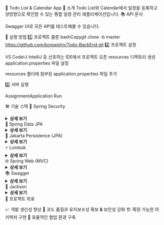 📅 Todo List & Calendar App
💫 소개
Todo List와 Calendar에서 일정을 등록하고 양방향으로 확인할 수 있는 통합 일정 관리 애플리케이션입니다.
📚 API 문서

Swagger UI로 모든 API를 테스트해볼 수 있습니다.

🚀 실행 방법
1️⃣ 프로젝트 클론
bashCopygit clone -b master https://github.com/koreajohn/Todo-BackEnd.git
2️⃣ 프로젝트 설정

VS Code나 IntelliJ 등 선호하는 IDE에서 프로젝트 오픈
resources 디렉토리 생성
application.properties 파일 설정

resources 폴더에 첨부된 application.properties 파일 추가



3️⃣ 서버 실행

AssignmentApplication Run

🛠️ 기술 스택
🔐 Spring Security
<details>
<summary><b>상세 보기</b></summary>
기능

✨ 인증/인가 처리
🔒 JWT 기반 보안
🌐 CORS 관리
⚡ 보안 필터 체인 구성

사용 이유

표준화된 보안 프레임워크 적용
Stateless 서버 아키텍처 구현
안전한 프론트엔드 통신
보안 취약점 최소화

</details>
💾 Spring Data JPA
<details>
<summary><b>상세 보기</b></summary>
기능

🔄 CRUD 자동화
📝 커스텀 쿼리
🔗 엔티티 매핑
💫 트랜잭션 관리

사용 이유

생산성 향상
직관적인 쿼리 생성
데이터베이스 독립성
타입 안전성 보장

</details>
🎯 Jakarta Persistence (JPA)
<details>
<summary><b>상세 보기</b></summary>
기능

🔄 ORM 구현
📊 엔티티 관리
💾 트랜잭션 처리
🔌 DB 연동

사용 이유

객체지향적 DB 처리
높은 생산성과 유지보수성
자동화된 스키마 관리
멀티 DB 플랫폼 지원

</details>
⚡ Lombok
<details>
<summary><b>상세 보기</b></summary>
기능

📝 로깅 기능
🏗️ 생성자 자동화
🔄 Getter/Setter 생성
🎨 빌더 패턴 지원

사용 이유

코드 간소화
가독성 향상
생산성 증대
일관된 코드 관리

</details>
🌐 Spring Web (MVC)
<details>
<summary><b>상세 보기</b></summary>
기능

🔗 REST API 구현
📡 HTTP 처리
🛣️ 라우팅
🏗️ 웹 계층 구성

사용 이유

RESTful 아키텍처 구현
효율적인 프론트엔드 통신
체계적인 요청/응답 처리
확장 가능한 구조

</details>
📚 Swagger
<details>
<summary><b>상세 보기</b></summary>
기능

📝 API 문서화
🧪 테스트 인터페이스
📋 API 스펙 정의

사용 이유

자동화된 문서 관리
통합 테스트 환경
원활한 협업
실시간 API 관리

</details>
🔄 Jackson
<details>
<summary><b>상세 보기</b></summary>
기능

🔄 JSON 처리
🔃 객체 변환
📊 데이터 포맷팅

사용 이유

효율적인 데이터 변환
RESTful 데이터 처리
다양한 타입 지원
커스텀 규칙 적용

</details>
🎯 프로젝트 목표

📈 개발 생산성 향상
🎨 코드 품질과 유지보수성 확보
🔒 보안성 강화
🏗️ 확장 가능한 아키텍처 구현
👥 효율적인 협업 환경 구축
